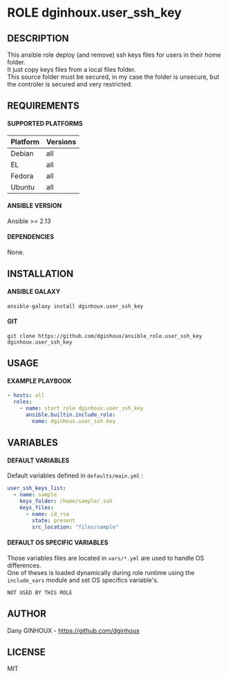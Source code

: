 # ROLE dginhoux.user_ssh_key



## DESCRIPTION

This ansible role deploy (and remove) ssh keys files for users in their home folder.<br />
It just copy keys files from a local files folder. <br />
This source folder must be secured, in my case the folder is unsecure, but the controler is secured and very restricted.


## REQUIREMENTS

#### SUPPORTED PLATFORMS

| Platform | Versions |
|----------|----------|
| Debian | all |
| EL | all |
| Fedora | all |
| Ubuntu | all |

#### ANSIBLE VERSION

Ansible >= 2.13

#### DEPENDENCIES

None.



## INSTALLATION

#### ANSIBLE GALAXY

```shell
ansible-galaxy install dginhoux.user_ssh_key
```
#### GIT

```shell
git clone https://github.com/dginhoux/ansible_role.user_ssh_key dginhoux.user_ssh_key
```


## USAGE

#### EXAMPLE PLAYBOOK

```yaml
- hosts: all
  roles:
    - name: start role dginhoux.user_ssh_key
      ansible.builtin.include_role:
        name: dginhoux.user_ssh_key
```


## VARIABLES

#### DEFAULT VARIABLES

Default variables defined in `defaults/main.yml` : 
```yaml
user_ssh_keys_list:
  - name: sample
    keys_folder: /home/sample/.ssh
    keys_files:
      - name: id_rsa
        state: present
        src_location: "files/sample"
```


#### DEFAULT OS SPECIFIC VARIABLES

Those variables files are located in `vars/*.yml` are used to handle OS differences.<br />
One of theses is loaded dynamically during role runtime using the `include_vars` module and set OS specifics variable's.

`NOT USED BY THIS ROLE`

## AUTHOR

Dany GINHOUX - https://github.com/dginhoux



## LICENSE

MIT
